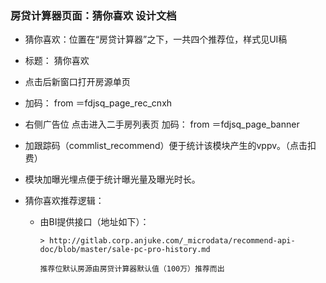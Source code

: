 ### 房贷计算器页面：猜你喜欢 设计文档


* 猜你喜欢：位置在“房贷计算器”之下，一共四个推荐位，样式见UI稿

* 标题： 猜你喜欢

* 点击后新窗口打开房源单页

* 加码： from ＝fdjsq_page_rec_cnxh
    
* 右侧广告位  点击进入二手房列表页  加码： from ＝fdjsq_page_banner   
 
* 加跟踪码（commlist_recommend）便于统计该模块产生的vppv。（点击扣费）

* 模块加曝光埋点便于统计曝光量及曝光时长。

* 猜你喜欢推荐逻辑：
	
  * 由BI提供接口（地址如下）：
	
		> http://gitlab.corp.anjuke.com/_microdata/recommend-api-doc/blob/master/sale-pc-pro-history.md

		推荐位默认房源由房贷计算器默认值（100万）推荐而出